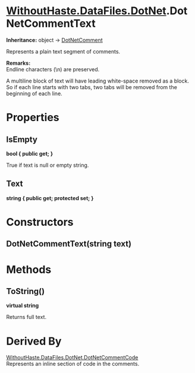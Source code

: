 # [WithoutHaste.DataFiles.DotNet](TableOfContents.WithoutHaste.DataFiles.DotNet.md).DotNetCommentText

**Inheritance:** object → [DotNetComment](WithoutHaste.DataFiles.DotNet.DotNetComment.md)  

Represents a plain text segment of comments.  

**Remarks:**  
Endline characters (\n) are preserved.  
  
A multiline block of text will have leading white-space removed as a block.  
So if each line starts with two tabs, two tabs will be removed from the beginning of each line.  

# Properties

## IsEmpty

**bool { public get; }**  

True if text is null or empty string.  

## Text

**string { public get; protected set; }**  

# Constructors

## DotNetCommentText(string text)

# Methods

## ToString()

**virtual string**  

Returns full text.  

# Derived By

[WithoutHaste.DataFiles.DotNet.DotNetCommentCode](WithoutHaste.DataFiles.DotNet.DotNetCommentCode.md)  
Represents an inline section of code in the comments.  

